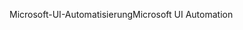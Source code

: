 <span data-ttu-id="04756-101">Microsoft-UI-Automatisierung</span><span class="sxs-lookup"><span data-stu-id="04756-101">Microsoft UI Automation</span></span>